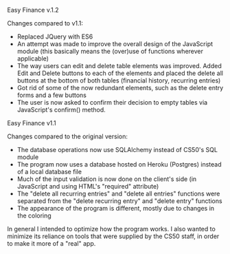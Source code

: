 Easy Finance v.1.2

Changes compared to v1.1:

- Replaced JQuery with ES6
- An attempt was made to improve the overall design of the JavaScript module (this basically means the (over)use of functions wherever applicable)
- The way users can edit and delete table elements was improved. Added Edit and Delete buttons to each of the elements and placed the delete all buttons at the bottom of both tables (financial history, recurring entries)
- Got rid of some of the now redundant elements, such as the delete entry forms and a few buttons
- The user is now asked to confirm their decision to empty tables via JavaScript's confirm() method.

Easy Finance v1.1

Changes compared to the original version:
- The database operations now use SQLAlchemy instead of CS50's SQL module
- The program now uses a database hosted on Heroku (Postgres) instead of a local database file
- Much of the input validation is now done on the client's side (in JavaScript and using HTML's "required" attribute)
- The "delete all recurring entries" and "delete all entries" functions were separated from the "delete recurring entry" and "delete entry" functions
- The appearance of the program is different, mostly due to changes in the coloring

In general I intended to optimize how the program works. I also wanted to minimize its reliance on tools that were supplied by the CS50 staff, in order to make it more of a "real" app.
